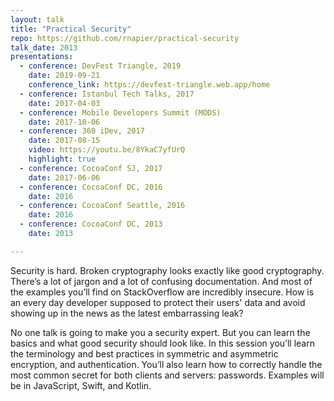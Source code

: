 ```yaml
---
layout: talk
title: "Practical Security"
repo: https://github.com/rnapier/practical-security
talk_date: 2013
presentations:
  - conference: DevFest Triangle, 2019
    date: 2019-09-21
    conference_link: https://devfest-triangle.web.app/home
  - conference: Istanbul Tech Talks, 2017
    date: 2017-04-03
  - conference: Mobile Developers Summit (MODS)
    date: 2017-10-06
  - conference: 360 iDev, 2017
    date: 2017-08-15
    video: https://youtu.be/8YkaC7yfUrQ
    highlight: true
  - conference: CocoaConf SJ, 2017
    date: 2017-06-06
  - conference: CocoaConf DC, 2016
    date: 2016
  - conference: CocoaConf Seattle, 2016
    date: 2016
  - conference: CocoaConf DC, 2013
    date: 2013

---
```


Security is hard. Broken cryptography looks exactly like good cryptography. There’s a lot of jargon and a lot of confusing documentation. And most of the examples you’ll find on StackOverflow are incredibly insecure. How is an every day developer supposed to protect their users' data and avoid showing up in the news as the latest embarrassing leak?

No one talk is going to make you a security expert. But you can learn the basics and what good security should look like. In this session you’ll learn the terminology and best practices in symmetric and asymmetric encryption, and authentication. You’ll also learn how to correctly handle the most common secret for both clients and servers: passwords. Examples will be in JavaScript, Swift, and Kotlin.